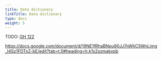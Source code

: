 ```yaml
---
title: Data dictionary
linkTitle: Data dictionary
type: docs
weight: 5 
---
```


TODO: [GH 122](https://github.com/ReproNim/repronim.org/issues/122)

https://docs.google.com/document/d/19NE1fRhaBNpu90JJ7nWIjC5WnLimg_l4Sz1FDTxZ-bE/edit?tab=t.0#heading=h.k1s2szmakxpb
